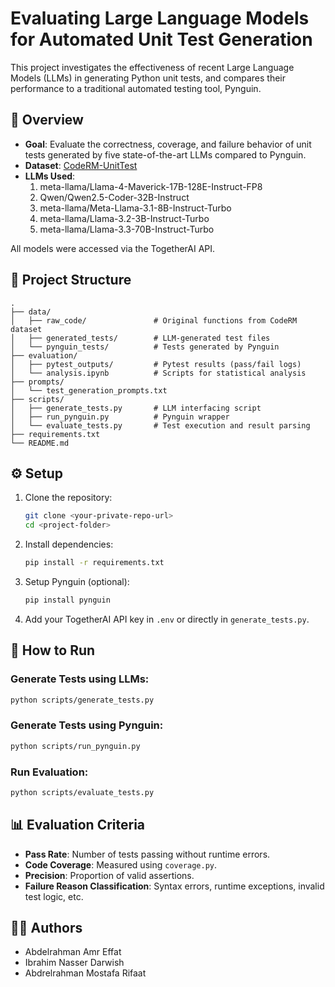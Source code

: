 
# Evaluating Large Language Models for Automated Unit Test Generation

This project investigates the effectiveness of recent Large Language Models (LLMs) in generating Python unit tests, and compares their performance to a traditional automated testing tool, Pynguin.

## 📌 Overview

- **Goal**: Evaluate the correctness, coverage, and failure behavior of unit tests generated by five state-of-the-art LLMs compared to Pynguin.
- **Dataset**: [CodeRM-UnitTest](https://huggingface.co/datasets/KAKA22/CodeRM-UnitTest)
- **LLMs Used**:
  1. meta-llama/Llama-4-Maverick-17B-128E-Instruct-FP8
  2. Qwen/Qwen2.5-Coder-32B-Instruct
  3. meta-llama/Meta-Llama-3.1-8B-Instruct-Turbo
  4. meta-llama/Llama-3.2-3B-Instruct-Turbo
  5. meta-llama/Llama-3.3-70B-Instruct-Turbo

All models were accessed via the TogetherAI API.

## 📁 Project Structure

```
.
├── data/
│   ├── raw_code/               # Original functions from CodeRM dataset
│   ├── generated_tests/        # LLM-generated test files
│   └── pynguin_tests/          # Tests generated by Pynguin
├── evaluation/
│   ├── pytest_outputs/         # Pytest results (pass/fail logs)
│   └── analysis.ipynb          # Scripts for statistical analysis
├── prompts/
│   └── test_generation_prompts.txt
├── scripts/
│   ├── generate_tests.py       # LLM interfacing script
│   ├── run_pynguin.py          # Pynguin wrapper
│   └── evaluate_tests.py       # Test execution and result parsing
├── requirements.txt
└── README.md
```

## ⚙️ Setup

1. Clone the repository:
   ```bash
   git clone <your-private-repo-url>
   cd <project-folder>
   ```

2. Install dependencies:
   ```bash
   pip install -r requirements.txt
   ```

3. Setup Pynguin (optional):
   ```bash
   pip install pynguin
   ```

4. Add your TogetherAI API key in `.env` or directly in `generate_tests.py`.

## 🚀 How to Run

### Generate Tests using LLMs:
```bash
python scripts/generate_tests.py
```

### Generate Tests using Pynguin:
```bash
python scripts/run_pynguin.py
```

### Run Evaluation:
```bash
python scripts/evaluate_tests.py
```

## 📊 Evaluation Criteria

- **Pass Rate**: Number of tests passing without runtime errors.
- **Code Coverage**: Measured using `coverage.py`.
- **Precision**: Proportion of valid assertions.
- **Failure Reason Classification**: Syntax errors, runtime exceptions, invalid test logic, etc.



## 👨‍💻 Authors

- Abdelrahman Amr Effat  
- Ibrahim Nasser Darwish  
- Abdrelrahman Mostafa Rifaat

